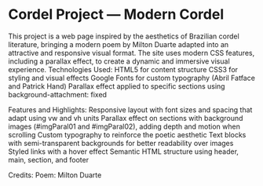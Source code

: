 # Cordel Project — Modern Cordel

This project is a web page inspired by the aesthetics of Brazilian cordel literature, bringing a modern poem by Milton Duarte adapted into an attractive and responsive visual format.
The site uses modern CSS features, including a parallax effect, to create a dynamic and immersive visual experience.
Technologies Used: 
    HTML5 for content structure
    CSS3 for styling and visual effects
    Google Fonts for custom typography (Abril Fatface and Patrick Hand)
    Parallax effect applied to specific sections using background-attachment: fixed

Features and Highlights:
    Responsive layout with font sizes and spacing that adapt using vw and vh units
    Parallax effect on sections with background images (#imgParal01 and #imgParal02), adding depth and motion when scrolling
    Custom typography to reinforce the poetic aesthetic
    Text blocks with semi-transparent backgrounds for better readability over images
    Styled links with a hover effect
    Semantic HTML structure using header, main, section, and footer

Credits:
    Poem: Milton Duarte